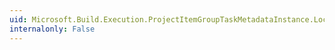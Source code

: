 ```yaml
---
uid: Microsoft.Build.Execution.ProjectItemGroupTaskMetadataInstance.Location
internalonly: False
---
```

